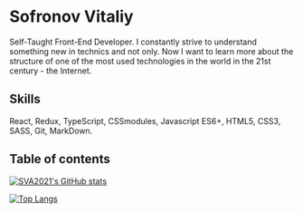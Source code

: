 # Sofronov Vitaliy

Self-Taught Front-End Developer.
I constantly strive to understand something new in technics and not only.
Now I want to learn more about the structure of one of the most used technologies in the world in the 21st century - the Internet.

## Skills

React, Redux, TypeScript, CSSmodules, Javascript ES6+, HTML5, CSS3, SASS, Git, MarkDown.

## Table of contents

[![SVA2021's GitHub stats](https://github-readme-stats.vercel.app/api?username=SVA2021&count_private=true&show_icons=true&include_all_commits=true&theme=dark&hide=stars,issues,contribs)](https://github.com/SVA2021)

[![Top Langs](https://github-readme-stats.vercel.app/api/top-langs/?username=SVA2021&count_private=true&include_all_commits=true&theme=dark&layout=compact)](https://github.com/SVA2021)

